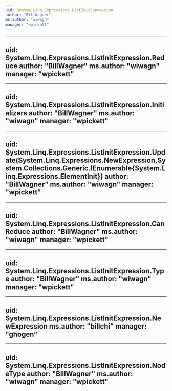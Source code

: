```yaml
---
uid: System.Linq.Expressions.ListInitExpression
author: "BillWagner"
ms.author: "wiwagn"
manager: "wpickett"
---
```


---
uid: System.Linq.Expressions.ListInitExpression.Reduce
author: "BillWagner"
ms.author: "wiwagn"
manager: "wpickett"
---

---
uid: System.Linq.Expressions.ListInitExpression.Initializers
author: "BillWagner"
ms.author: "wiwagn"
manager: "wpickett"
---

---
uid: System.Linq.Expressions.ListInitExpression.Update(System.Linq.Expressions.NewExpression,System.Collections.Generic.IEnumerable{System.Linq.Expressions.ElementInit})
author: "BillWagner"
ms.author: "wiwagn"
manager: "wpickett"
---

---
uid: System.Linq.Expressions.ListInitExpression.CanReduce
author: "BillWagner"
ms.author: "wiwagn"
manager: "wpickett"
---

---
uid: System.Linq.Expressions.ListInitExpression.Type
author: "BillWagner"
ms.author: "wiwagn"
manager: "wpickett"
---

---
uid: System.Linq.Expressions.ListInitExpression.NewExpression
ms.author: "billchi"
manager: "ghogen"
---

---
uid: System.Linq.Expressions.ListInitExpression.NodeType
author: "BillWagner"
ms.author: "wiwagn"
manager: "wpickett"
---
